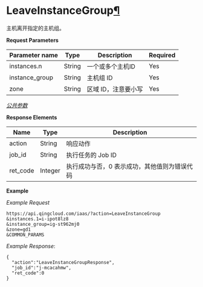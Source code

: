---
---

# LeaveInstanceGroup[¶](#leaveinstancegroup "永久链接至标题")

主机离开指定的主机组。

**Request Parameters**

| Parameter name | Type | Description | Required |
| --- | --- | --- | --- |
| instances.n | String | 一个或多个主机ID | Yes |
| instance_group | String | 主机组 ID | Yes |
| zone | String | 区域 ID，注意要小写 | Yes |

[_公共参数_](../../common/parameters.html#api-common-parameters)

**Response Elements**

| Name | Type | Description |
| --- | --- | --- |
| action | String | 响应动作 |
| job_id | String | 执行任务的 Job ID |
| ret_code | Integer | 执行成功与否，0 表示成功，其他值则为错误代码 |

**Example**

_Example Request_

```
https://api.qingcloud.com/iaas/?action=LeaveInstanceGroup
&instances.1=i-ipot8lz8
&instance_group=ig-st962mj0
&zone=gd1
&COMMON_PARAMS
```

_Example Response_:

```
{
  "action":"LeaveInstanceGroupResponse",
  "job_id":"j-mcacahmw",
  "ret_code":0
}
```
